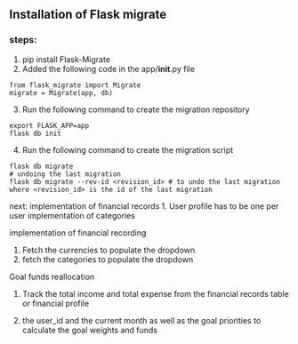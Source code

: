 ## Installation of Flask migrate
### steps:
1. pip install Flask-Migrate
2. Added the following code in the app/__init__.py file
```
from flask_migrate import Migrate
migrate = Migrate(app, db)
```
3. Run the following command to create the migration repository
```
export FLASK_APP=app
flask db init
```

4. Run the following command to create the migration script
```
flask db migrate
# undoing the last migration
flask db migrate --rev-id <revision_id> # to undo the last migration where <revision_id> is the id of the last migration

```

next:
implementation of financial records
    1. User profile has to be one per user
implementation of categories


implementation of financial recording
1. Fetch the currencies to populate the dropdown
2. fetch the categories to populate the dropdown

Goal funds reallocation
1. Track the total income and total expense from the financial records table or financial profile

2. the user_id and the current month as well as the goal priorities to calculate the goal weights and funds